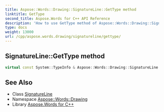 ```yaml
---
title: Aspose::Words::Drawing::SignatureLine::GetType method
linktitle: GetType
second_title: Aspose.Words for C++ API Reference
description: 'How to use GetType method of Aspose::Words::Drawing::SignatureLine class in C++.'
type: docs
weight: 13000
url: /cpp/aspose.words.drawing/signatureline/gettype/
---
```

## SignatureLine::GetType method




```cpp
virtual const System::TypeInfo & Aspose::Words::Drawing::SignatureLine::GetType() const override
```

## See Also

* Class [SignatureLine](../)
* Namespace [Aspose::Words::Drawing](../../)
* Library [Aspose.Words for C++](../../../)
